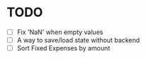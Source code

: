 # TODO

- [ ] Fix 'NaN' when empty values
- [ ] A way to save/load state without backend
- [ ] Sort Fixed Expenses by amount